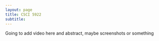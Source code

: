 ```yaml
---
layout: page
title: CSCI 5922
subtitle:
---
```



Going to add video here and abstract, maybe screenshots or something